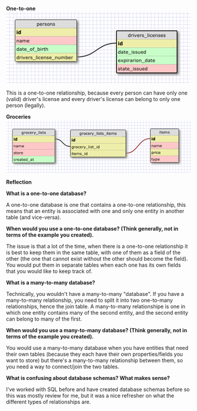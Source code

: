 **One-to-one**  
![one-to-one relationship schema](/week-8/imgs/one_to_one.png)

This is a one-to-one relationship, because every person can have only one (valid) driver's license and every driver's license can belong to only one person (legally).


**Groceries**  
![groceries schema](/week-8/imgs/groceries.png)

**Reflection**

**What is a one-to-one database?**

  A one-to-one database is one that contains a one-to-one relationship, this means that an entity is associated with one and only one entity in another table (and vice-versa).

**When would you use a one-to-one database? (Think generally, not in terms of the example you created).**

  The issue is that a lot of the time, when there is a one-to-one relationship it is best to keep them in the same table, with one of them as a field of the other (the one that cannot exist without the other should become the field). You would put them in separate tables when each one has its own fields that you would like to keep track of.

**What is a many-to-many database?**

  Technically, you wouldn't have a many-to-many "database". If you have a many-to-many relationship, you need to split it into two one-to-many relationships, hence the join table. A many-to-many relationshipe is one in which one entity contains many of the second entity, and the second entity can belong to many of the first.

**When would you use a many-to-many database? (Think generally, not in terms of the example you created).**

  You would use a many-to-many database when you have entities that need their own tables (because they each have their own properties/fields you want to store) but there's a many-to-many relationship between them, so you need a way to connect/join the two tables.

**What is confusing about database schemas? What makes sense?**

  I've worked with SQL before and have created database schemas before so this was mostly review for me, but it was a nice refresher on what the different types of relationships are.
